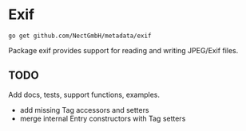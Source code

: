 Exif
====

	go get github.com/NectGmbH/metadata/exif

Package exif provides support for reading and writing JPEG/Exif files.

TODO
----

Add docs, tests, support functions, examples.

- add missing Tag accessors and setters
- merge internal Entry constructors with Tag setters
